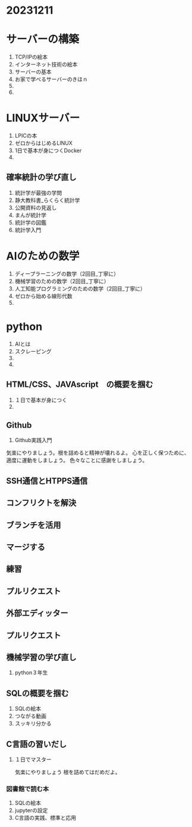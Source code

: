 # 20231211

# サーバーの構築 
1. TCP/IPの絵本
2. インターネット技術の絵本
3. サーバーの基本
4. お家で学べるサーバーのきほｎ
5. 
6. 

# LINUXサーバー
1. LPICの本
2. ゼロからはじめるLINUX
3. 1日で基本が身につくDocker
4. 

## 確率統計の学び直し
1. 統計学が最強の学問
2. 静大教科書_らくらく統計学
3. 公開資料の見返し
4. まんが統計学
5. 統計学の図鑑
6. 統計学入門

# AIのための数学 
1. ディープラーニングの数学（2回目_丁寧に）
2. 機械学習のための数学（2回目_丁寧に）
3. 人工知能プログラミングのための数学（2回目_丁寧に）
4. ゼロから始める線形代数
5. 

# python
1. AIとは
2. スクレーピング
3. 
4. 

## HTML/CSS、JAVAscript　の概要を掴む
1. １日で基本が身につく
2. 

## Github
1. Github実践入門


<p>気楽にやりましょう。根を詰めると精神が壊れるよ。
心を正しく保つために、適度に運動をしましょう。
色々なことに感謝をしましょう。</p>



## SSH通信とHTPPS通信
## コンフリクトを解決
## ブランチを活用
## マージする
## 練習
## プルリクエスト
## 外部エディッター
## プルリクエスト 

## 機械学習の学び直し
1. python３年生

## SQLの概要を掴む
1. SQLの絵本
2. つながる動画
3. スッキリ分かる

## C言語の習いだし
1. １日でマスター

   <p>気楽にやりましょう
   根を詰めてはだめだよ。</p>
   
### 図書館で読む本
 1. SQLの絵本
 1. jupyterの設定
 1. C言語の実践、標準と応用

